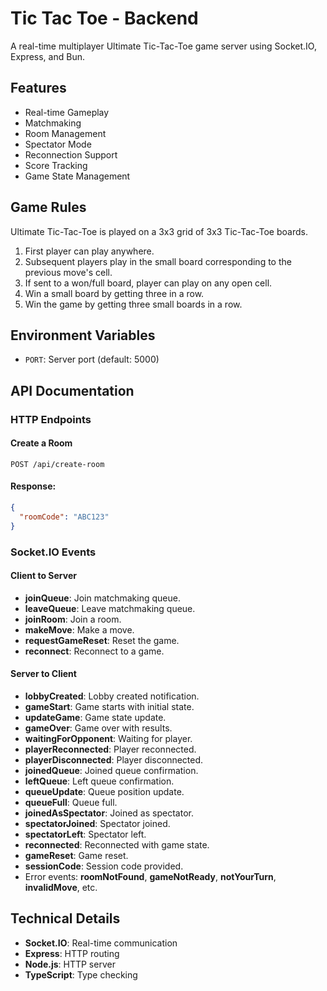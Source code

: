 # Tic Tac Toe - Backend

A real-time multiplayer Ultimate Tic-Tac-Toe game server using Socket.IO, Express, and Bun.

## Features

- Real-time Gameplay
- Matchmaking
- Room Management
- Spectator Mode
- Reconnection Support
- Score Tracking
- Game State Management

## Game Rules

Ultimate Tic-Tac-Toe is played on a 3x3 grid of 3x3 Tic-Tac-Toe boards.

1.  First player can play anywhere.
2.  Subsequent players play in the small board corresponding to the previous move's cell.
3.  If sent to a won/full board, player can play on any open cell.
4.  Win a small board by getting three in a row.
5.  Win the game by getting three small boards in a row.

## Environment Variables

- `PORT`: Server port (default: 5000)

## API Documentation

### HTTP Endpoints

#### Create a Room

```
POST /api/create-room
```

#### Response:

```json
{
  "roomCode": "ABC123"
}
```

### Socket.IO Events

#### Client to Server

- **joinQueue**: Join matchmaking queue.
- **leaveQueue**: Leave matchmaking queue.
- **joinRoom**: Join a room.
- **makeMove**: Make a move.
- **requestGameReset**: Reset the game.
- **reconnect**: Reconnect to a game.

#### Server to Client

- **lobbyCreated**: Lobby created notification.
- **gameStart**: Game starts with initial state.
- **updateGame**: Game state update.
- **gameOver**: Game over with results.
- **waitingForOpponent**: Waiting for player.
- **playerReconnected**: Player reconnected.
- **playerDisconnected**: Player disconnected.
- **joinedQueue**: Joined queue confirmation.
- **leftQueue**: Left queue confirmation.
- **queueUpdate**: Queue position update.
- **queueFull**: Queue full.
- **joinedAsSpectator**: Joined as spectator.
- **spectatorJoined**: Spectator joined.
- **spectatorLeft**: Spectator left.
- **reconnected**: Reconnected with game state.
- **gameReset**: Game reset.
- **sessionCode**: Session code provided.
- Error events: **roomNotFound**, **gameNotReady**, **notYourTurn**, **invalidMove**, etc.

## Technical Details

- **Socket.IO**: Real-time communication
- **Express**: HTTP routing
- **Node.js**: HTTP server
- **TypeScript**: Type checking
